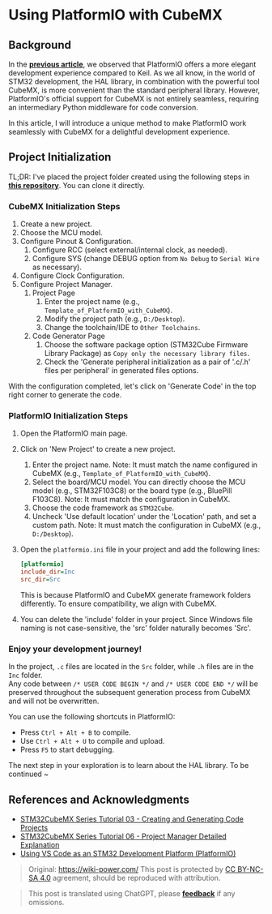 # Using PlatformIO with CubeMX

## Background

In the [**previous article**](https://wiki-power.com/PlatformIO—一站式嵌入式开发工具), we observed that PlatformIO offers a more elegant development experience compared to Keil. 
As we all know, in the world of STM32 development, the HAL library, in combination with the powerful tool CubeMX, is more convenient than the standard peripheral library. However, PlatformIO's official support for CubeMX is not entirely seamless, requiring an intermediary Python middleware for code conversion.

In this article, I will introduce a unique method to make PlatformIO work seamlessly with CubeMX for a delightful development experience.

## Project Initialization

TL;DR: I've placed the project folder created using the following steps in [**this repository**](https://github.com/linyuxuanlin/Template_of_PlatformIO_with_CubeMX). You can clone it directly.

### CubeMX Initialization Steps

1. Create a new project.
2. Choose the MCU model.
3. Configure Pinout & Configuration.
   1. Configure RCC (select external/internal clock, as needed).
   2. Configure SYS (change DEBUG option from `No Debug` to `Serial Wire` as necessary).
4. Configure Clock Configuration.
5. Configure Project Manager.
   1. Project Page
      1. Enter the project name (e.g., `Template_of_PlatformIO_with_CubeMX`).
      2. Modify the project path (e.g., `D:/Desktop`).
      3. Change the toolchain/IDE to `Other Toolchains`.
   2. Code Generator Page
      1. Choose the software package option (STM32Cube Firmware Library Package) as `Copy only the necessary library files`.
      2. Check the 'Generate peripheral initialization as a pair of '.c/.h' files per peripheral' in generated files options.

With the configuration completed, let's click on 'Generate Code' in the top right corner to generate the code.

### PlatformIO Initialization Steps

1. Open the PlatformIO main page.
2. Click on 'New Project' to create a new project.
   1. Enter the project name. Note: It must match the name configured in CubeMX (e.g., `Template_of_PlatformIO_with_CubeMX`).
   2. Select the board/MCU model. You can directly choose the MCU model (e.g., STM32F103C8) or the board type (e.g., BluePill F103C8). Note: It must match the configuration in CubeMX.
   3. Choose the code framework as `STM32Cube`.
   4. Uncheck 'Use default location' under the 'Location' path, and set a custom path. Note: It must match the configuration in CubeMX (e.g., `D:/Desktop`).
3. Open the `platformio.ini` file in your project and add the following lines:

   ```ini
   [platformio]
   include_dir=Inc
   src_dir=Src
   ```

   This is because PlatformIO and CubeMX generate framework folders differently. To ensure compatibility, we align with CubeMX.
4. You can delete the 'include' folder in your project. Since Windows file naming is not case-sensitive, the 'src' folder naturally becomes 'Src'.

### Enjoy your development journey!

In the project, `.c` files are located in the `Src` folder, while `.h` files are in the `Inc` folder.  
Any code between `/* USER CODE BEGIN */` and `/* USER CODE END */` will be preserved throughout the subsequent generation process from CubeMX and will not be overwritten.

You can use the following shortcuts in PlatformIO:
- Press `Ctrl + Alt + B` to compile.
- Use `Ctrl + Alt + U` to compile and upload.
- Press `F5` to start debugging.

The next step in your exploration is to learn about the HAL library. To be continued ~

## References and Acknowledgments

- [STM32CubeMX Series Tutorial 03 - Creating and Generating Code Projects](https://www.strongerhuang.com/STM32Cube/STM32CubeMX/STM32CubeMX%E7%B3%BB%E5%88%97%E6%95%99%E7%A8%8B03_%E5%88%9B%E5%BB%BA%E5%B9%B6%E7%94%9F%E6%88%90%E4%BB%A3%E7%A0%81%E5%B7%A5%E7%A8%8B.html)
- [STM32CubeMX Series Tutorial 06 - Project Manager Detailed Explanation](https://www.strongerhuang.com/STM32Cube/STM32CubeMX/STM32CubeMX%E7%B3%BB%E5%88%97%E6%95%99%E7%A8%8B06_Project%20Manager%E5%B7%A5%E7%A8%8B%E7%AE%A1%E7%90%86%E5%99%A8%E8%AF%A6%E7%BB%86%E8%AF%B4%E6%98%8E.html)
- [Using VS Code as an STM32 Development Platform (PlatformIO)](https://www.jianshu.com/p/49cfa03d6164)

> Original: <https://wiki-power.com/>
> This post is protected by [CC BY-NC-SA 4.0](https://creativecommons.org/licenses/by/4.0/deed.en) agreement, should be reproduced with attribution.

> This post is translated using ChatGPT, please [**feedback**](https://github.com/linyuxuanlin/Wiki_MkDocs/issues/new) if any omissions.